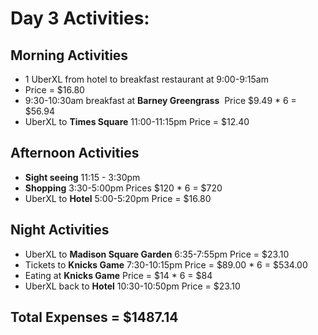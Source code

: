 # Day 3 Activities:
## Morning Activities
* 1 UberXL from hotel to breakfast restaurant at 9:00-9:15am 
 * Price = $16.80
* 9:30-10:30am breakfast at **Barney Greengrass** 
 Price $9.49 * 6 = $56.94
* UberXL to **Times Square** 11:00-11:15pm
Price = $12.40
## Afternoon Activities
* **Sight seeing** 11:15 - 3:30pm
* **Shopping** 3:30-5:00pm
Prices $120 * 6 = $720
* UberXL to **Hotel** 5:00-5:20pm
Price = $16.80
## Night Activities
* UberXL to **Madison Square Garden** 6:35-7:55pm
Price = $23.10
* Tickets to **Knicks Game** 7:30-10:15pm
Price = $89.00 * 6 = $534.00
* Eating at **Knicks Game**
Price = $14 * 6 = $84
* UberXL back to **Hotel** 10:30-10:50pm
Price = $23.10
## Total Expenses = $1487.14
